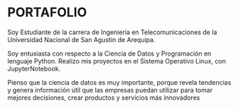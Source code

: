 # PORTAFOLIO
Soy Estudiante de la carrera de Ingeniería en Telecomunicaciones de la Universidad Nacional de San Agustin de Arequipa.

Soy entusiasta con respecto a la Ciencia de Datos y Programación en lenguaje Python. Realizo mis proyectos en el Sistema Operativo Linux, con JupyterNotebook.

Pienso que la ciencia de datos es muy importante, porque revela tendencias y genera información útil que las empresas puedan utilizar para tomar mejores decisiones, crear productos y servicios más innovadores
